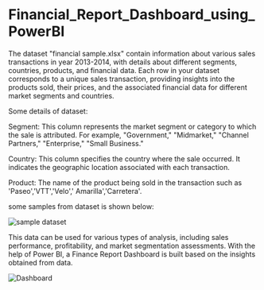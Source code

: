 # Financial_Report_Dashboard_using_PowerBI

The dataset "financial sample.xlsx" contain information about various sales transactions in year 2013-2014, with details about different segments, countries, products, and financial data.
Each row in your dataset corresponds to a unique sales transaction, providing insights into the products sold, their prices, and the associated financial data for different market segments and countries.

Some details of dataset:

Segment: This column represents the market segment or category to which the sale is attributed. For example, "Government," "Midmarket," "Channel Partners," "Enterprise," "Small Business."

Country: This column specifies the country where the sale occurred. It indicates the geographic location associated with each transaction.

Product: The name of the product being sold in the transaction such as 'Paseo','VTT','Velo',' Amarilla','Carretera'.


some samples from dataset is shown below:

![sample dataset](https://github.com/nimmigopan/Finance-Report-Dashboard-using-Power-BI/assets/35449494/88bbb9f1-9d01-4f5d-a633-22c9f1a05b3e)



This data can be used for various types of analysis, including sales performance, profitability, and market segmentation assessments.
With the help of Power BI, a Finance Report Dashboard is built based on the insights obtained from data.

![Dashboard](https://github.com/nimmigopan/Finance-Report-Dashboard-using-Power-BI/assets/35449494/83536a48-57f5-409f-bc11-a25d711c932a)

